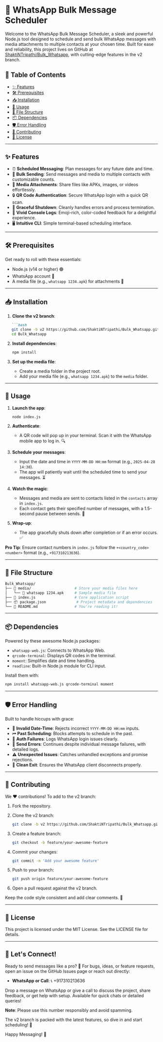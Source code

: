 # 🚀 WhatsApp Bulk Message Scheduler

Welcome to the WhatsApp Bulk Message Scheduler, a sleek and powerful Node.js tool designed to schedule and send bulk WhatsApp messages with media attachments to multiple contacts at your chosen time. Built for ease and reliability, this project lives on GitHub at [ShaktiNTripathi/Bulk_Whatsapp](https://github.com/ShaktiNTripathi/Bulk_Whatsapp), with cutting-edge features in the v2 branch.


## 📑 Table of Contents

- [✨ Features](#-features)
- [🛠 Prerequisites](#-prerequisites)
- [📥 Installation](#-installation)
- [🎯 Usage](#-usage)
- [📂 File Structure](#-file-structure)
- [📦 Dependencies](#-dependencies)
- [🛡️ Error Handling](#-error-handling)
- [🤝 Contributing](#-contributing)
- [📜 License](#-license)

---

## ✨ Features

- ⏰ **Scheduled Messaging**: Plan messages for any future date and time.
- 📨 **Bulk Sending**: Send messages and media to multiple contacts with customizable counts.
- 📎 **Media Attachments**: Share files like APKs, images, or videos effortlessly.
- 🔒 **QR Code Authentication**: Secure WhatsApp login with a quick QR scan.
- 🛑 **Graceful Shutdown**: Cleanly handles errors and process termination.
- 📢 **Vivid Console Logs**: Emoji-rich, color-coded feedback for a delightful experience.
- 🖥 **Intuitive CLI**: Simple terminal-based scheduling interface.

---

## 🛠 Prerequisites

Get ready to roll with these essentials:

- Node.js (v14 or higher) 🟢
- WhatsApp account 📱
- A media file (e.g., `whatsapp 1234.apk`) for attachments 📄

---

## 📥 Installation

1. **Clone the v2 branch**:
```markdown
   ```bash
   git clone -b v2 https://github.com/ShaktiNTripathi/Bulk_Whatsapp.git
   cd Bulk_Whatsapp
   ```

2. **Install dependencies**:

   ```bash
   npm install
   ```

3. **Set up the media file**:
   - Create a media folder in the project root.
   - Add your media file (e.g., `whatsapp 1234.apk`) to the `media` folder.

---

## 🎯 Usage

1. **Launch the app**:

   ```bash
   node index.js
   ```

2. **Authenticate**:
   - A QR code will pop up in your terminal. Scan it with the WhatsApp mobile app to log in. 🔍

3. **Schedule your messages**:
   - Input the date and time in `YYYY-MM-DD HH:mm` format (e.g., `2025-04-28 14:30`).
   - The app will patiently wait until the scheduled time to send your messages. ⏳

4. **Watch the magic**:
   - Messages and media are sent to contacts listed in the `contacts` array in `index.js`.
   - Each contact gets their specified number of messages, with a 1.5-second pause between sends. 🚀

5. **Wrap-up**:
   - The app gracefully shuts down after completion or if an error occurs. ✅

**Pro Tip**: Ensure contact numbers in `index.js` follow the `+<country_code><number>` format (e.g., `+917310213636`).

---

## 📂 File Structure

```bash
Bulk_Whatsapp/
├── 📁 media/                    # Store your media files here
│   └── 📄 whatsapp 1234.apk     # Sample media file
├── 📜 index.js                  # Core application script
├── 📦 package.json              # Project metadata and dependencies
└── 📝 README.md                 # You're reading it!
```

---

## 📦 Dependencies

Powered by these awesome Node.js packages:

- `whatsapp-web.js`: Connects to WhatsApp Web.
- `qrcode-terminal`: Displays QR codes in the terminal.
- `moment`: Simplifies date and time handling.
- `readline`: Built-in Node.js module for CLI input.

Install them with:

```bash
npm install whatsapp-web.js qrcode-terminal moment
```

---

## 🛡️ Error Handling

Built to handle hiccups with grace:

- 🚫 **Invalid Date-Time**: Rejects incorrect `YYYY-MM-DD HH:mm` inputs.
- ⏮ **Past Scheduling**: Blocks attempts to schedule in the past.
- 🔐 **Auth Failures**: Logs WhatsApp login issues clearly.
- 📩 **Send Errors**: Continues despite individual message failures, with detailed logs.
- ⚠️ **Unexpected Issues**: Catches unhandled exceptions and promise rejections.
- 🔌 **Clean Exit**: Ensures the WhatsApp client disconnects properly.

---

## 🤝 Contributing

We ❤️ contributions! To add to the v2 branch:

1. Fork the repository.
2. Clone the v2 branch:

   ```bash
   git clone -b v2 https://github.com/ShaktiNTripathi/Bulk_Whatsapp.git
   ```

3. Create a feature branch:

   ```bash
   git checkout -b feature/your-awesome-feature
   ```

4. Commit your changes:

   ```bash
   git commit -m 'Add your awesome feature'
   ```

5. Push to your branch:

   ```bash
   git push origin feature/your-awesome-feature
   ```

6. Open a pull request against the v2 branch.

Keep the code style consistent and add clear comments. 🌟

---

## 📜 License

This project is licensed under the MIT License. See the LICENSE file for details.

---

## 🌈 Let's Connect!

Ready to send messages like a pro? 📲 For bugs, ideas, or feature requests, open an issue on the GitHub Issues page or reach out directly:

- **WhatsApp or Call**: 📞 +917310213636

Drop a message on WhatsApp or give a call to discuss the project, share feedback, or get help with setup. Available for quick chats or detailed queries!

**Note**: Please use this number responsibly and avoid spamming.

The v2 branch is packed with the latest features, so dive in and start scheduling! 🚀

Happy Messaging! 🎉
